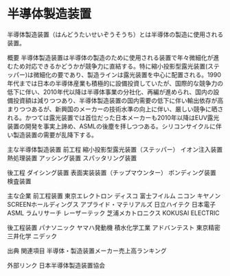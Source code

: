 # 半導体製造装置

半導体製造装置（はんどうたいせいぞうそうち）とは半導体の製造に使用される装置。

概要
半導体製造装置は半導体の製造のために使用される装置で年々微細化が進むため対応できるかどうかが競争力に直結する。特に縮小投影型露光装置(ステッパー)は微細化の要であり、製造ラインは露光装置を中心に配置される。1990年代までは日本の半導体産業も積極的に設備投資していたが、国際的な競争力の低下に伴い、2010年代以降は半導体事業の分社化、再編が進められ、国内の設備投資額は減りつつあり、半導体製造装置の国内需要の低下に伴い輸出依存が高まりつつあるが、新興国のメーカーの技術水準の向上に伴い、厳しい競争に晒される。かつては露光装置では首位だった日本メーカーも2010年以降はEUV露光装置の開発を事実上諦め、ASMLの後塵を拝しつつある。シリコンサイクルに伴い製造装置の需要が乱降下する。

主な半導体製造装置
前工程
縮小投影型露光装置（ステッパー）
イオン注入装置
熱処理装置
アッシング装置
スパッタリング装置

後工程
ダイシング装置
表面実装装置（チップマウンター）
ボンディング装置
検査装置

主な企業
前工程装置
東京エレクトロン
ディスコ
富士フイルム
ニコン
キヤノン
SCREENホールディングス
アプライド・マテリアルズ
日立ハイテク
日本電子
ASML
ラムリサーチ
レーザーテック
芝浦メカトロニクス
KOKUSAI ELECTRIC

後工程装置
パナソニック
ヤマハ発動機
積水化学工業
アドバンテスト
東京精密
三井化学
ニデック

出典
関連項目
半導体・製造装置メーカー売上高ランキング

外部リンク
日本半導体製造装置協会